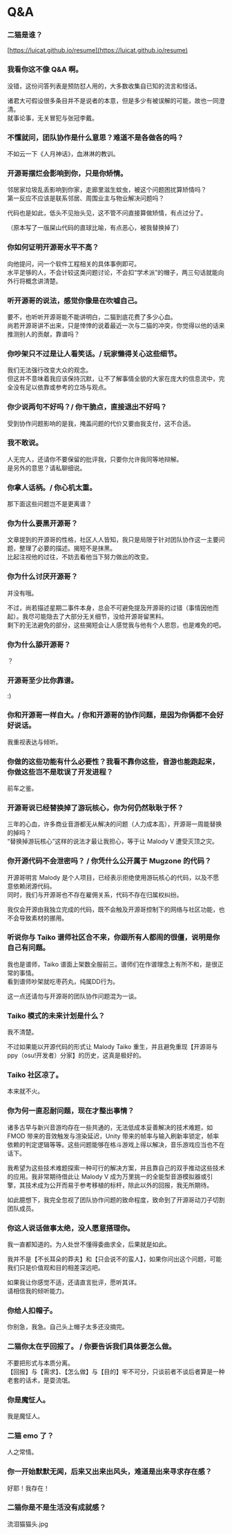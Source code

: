# Q&A

### 二猫是谁？

[https://luicat.github.io/resume](https://luicat.github.io/resume)

### 我看你这不像 Q&A 啊。

没错，这份问答列表是预防怼人用的，大多数收集自已知的流言和怪话。

诸君大可假设很多条目并不是说者的本意，但是多少有被误解的可能，故也一同澄清。  
就事论事，无关冒犯与张冠李戴。

### 不懂就问，团队协作是什么意思？难道不是各做各的吗？

不如云一下《人月神话》，血淋淋的教训。

### 开源哥摆烂会影响到你，只是你矫情。

邻居家垃圾乱丢影响到你家，走廊里滋生蚊虫，被这个问题困扰算矫情吗？  
第一反应不应该是联系邻居、周围业主与物业解决问题吗？

代码也是如此，低头不见抬头见，这不管不问直接算做矫情，有点过分了。

（原本写了一版屎山代码的直球比喻，有点恶心，被我替换掉了）

### 你如何证明开源哥水平不高？

向他提问，问一个软件工程相关的具体事例即可。  
水平足够的人，不会计较这类问题讨论，不会扣“学术派”的帽子，两三句话就能向外行将概念讲清楚。

### 听开源哥的说法，感觉你像是在吹嘘自己。

要不，也听听开源哥能不能讲明白，二猫到底花费了多少心血。  
尚若开源哥讲不出来，只是悻悻的说着最近一次与二猫的冲突，你觉得以他的话来推测别人的贡献，靠谱吗？

### 你吵架只不过是让人看笑话。/ 玩家懒得关心这些细节。

我们无法强行改变大众的观念。  
但这并不意味着我应该保持沉默，让不了解事情全貌的大家在庞大的信息流中，完全没有足以依靠或参考的立场与观点。

### 你少说两句不好吗？/ 你干脆点，直接退出不好吗？

受到协作问题影响的是我，掩盖问题的代价又要由我支付，这不合适。

### 我不敢说。

人无完人，还请你不要保留的批评我，只要你允许我同等地辩解。  
是另外的意思？请私聊细说。

### 你拿人话柄。/ 你心机太重。

那下面这些问题岂不是更离谱？

### 你为什么要黑开源哥？

文章提到的开源哥的性格，社区人人皆知，我只是局限于针对团队协作这一主要问题，整理了必要的描述。揭短不是抹黑。  
比起注视他的过往，不妨去看他当下努力做出的改变。

### 你为什么讨厌开源哥？

并没有哦。

不过，尚若描述星期二事件本身，总会不可避免提及开源哥的过错（事情因他而起）。我尽可能隐去了大部分无关细节，没给开源哥留黑料。  
剩下的无法避免的部分，这些揭短会让人感觉我与他有个人恩怨，也是难免的吧。

### 你为什么舔开源哥？

？

### 开源哥至少比你靠谱。

:)

### 你和开源哥一样自大。/ 你和开源哥的协作问题，是因为你俩都不会好好说话。

我重视表达与倾听。

### 你做的这些功能有什么必要性？我看不靠你这些，音游也能跑起来，你做这些岂不是耽误了开发进程？

前车之鉴。

### 开源哥说已经替换掉了游玩核心，你为何仍然耿耿于怀？

三年的心血，许多商业音游都无从解决的问题（人力成本高），开源哥一周能替换的掉吗？  
“替换掉游玩核心”这样的说法才最让我担心，等于让 Malody V 遭受灭顶之灾。

### 你开源代码不会泄密吗？ / 你凭什么公开属于 Mugzone 的代码？

开源哥明言 Malody 是个人项目，已经表示拒绝使用游玩核心的代码，以及不愿意依赖闭源代码。  
同时，我们与开源哥也不存在雇佣关系，代码不存在归属权纠纷。

我仅会开源由我独立完成的代码，既不会触及开源哥控制下的网络与社区功能，也不会导致素材的挪用。

### 听说你与 Taiko 谱师社区合不来，你跟所有人都闹的很僵，说明是你自己有问题。

我也是谱师，Taiko 谱面上架数全服前三。谱师们在作谱理念上有所不和，是很正常的事情。  
看到谱师吵架就吃枣药丸，纯属DD行为。

这一点还请勿与开源哥的团队协作问题混为一谈。

### Taiko 模式的未来计划是什么？

我不清楚。

不过如果能以开源代码的形式让 Malody Taiko 重生，并且避免重现【开源哥与ppy（osu!开发者）分家】的历史，这真是极好的。

### Taiko 社区凉了。

本来就不火。

### 你为何一直忍耐问题，现在才整出事情？

诸多古早与新兴音游均存在一些共通的，无法低成本妥善解决的技术难题，如 FMOD 带来的音效触发与渲染延迟，Unity 带来的帧率与输入刷新率锁定，帧率依赖的判定逻辑等等。这些问题能够在格斗游戏上得以解决，音乐游戏应当也不在话下。

我希望为这些技术难题探索一种可行的解决方案，并且靠自己的双手推动这些技术的应用。我非常期待借此让 Malody V 成为万里挑一的全能型音游模拟器或引擎，其技术成为公开而易于参考移植的标杆，除此以外的回报，我无所期待。

如此臆想下，我完全忽视了团队协作问题的致命程度，致命到了开源哥动刀子切割团队成员。

### 你这人说话做事太绝，没人愿意搭理你。

我一直都知道的。为人处世不懂得委曲求全，后果就是如此。

我并不是【不长耳朵的莽夫】和【只会说不的蛮人】，如果你问出这个问题，可能我们只是价值观和目的相差深远吧。  

如果我让你感觉不适，还请直言批评，愿听其详。  
请相信我的倾听能力。

### 你给人扣帽子。

你别急，我急。自己头上帽子太多还没摘完。

### 二猫你太在乎回报了。 / 你要告诉我们具体要怎么做。

不要把形式与本质分离。  
【回报】与【需求】、【怎么做】与【目的】牢不可分，只谈前者不谈后者算是一种老套的话术，是耍流氓。

### 你是魔怔人。

我是魔怔人。

### 二猫 emo 了？

人之常情。

### 你一开始默默无闻，后来又出来出风头，难道是出来寻求存在感？

好耶！我存在！

### 二猫你是不是生活没有成就感？

流泪猫猫头.jpg


